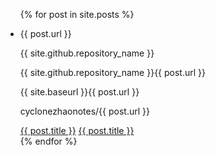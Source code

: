 <ul>
  {% for post in site.posts %}
    <li>
      <p>{{ post.url }}</p>
      <p>{{ site.github.repository_name }}</p>
      <p>{{ site.github.repository_name }}{{ post.url }}</p>
      <p>{{ site.baseurl }}{{ post.url }}</p>
      <p>cyclonezhaonotes/{{ post.url }}</p>
      <a href="{{ post.url }}">{{ post.title }}</a>
      <a href="{{ site.github.repository_name }}{{ post.url }}">{{ post.title }}</a>
    </li>
  {% endfor %}
</ul>